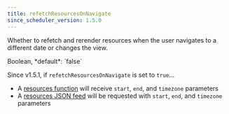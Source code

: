 ```yaml
---
title: refetchResourcesOnNavigate
since_scheduler_version: 1.5.0
---
```


Whether to refetch and rerender resources when the user navigates to a different date or changes the view.

<div class='spec' markdown='1'>
Boolean, *default*: `false`
</div>

Since v1.5.1, if `refetchResourcesOnNavigate` is set to `true`...

- A [resources function](resources-function) will receive `start`, `end`, and `timezone` parameters
- A [resources JSON feed](resources-json-feed) will be requested with `start`, `end`, and `timezone` parameters
